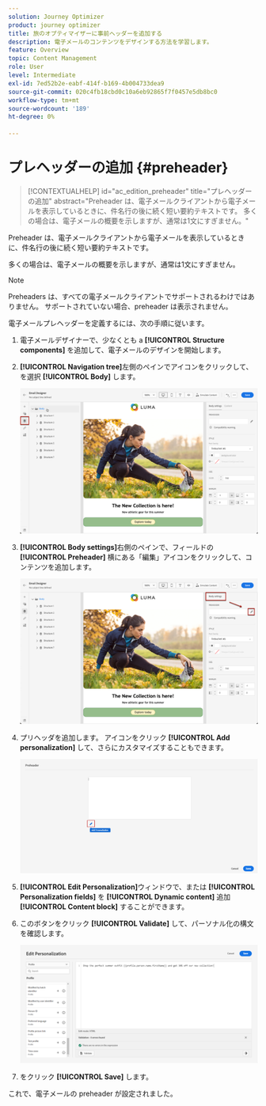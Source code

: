 ```yaml
---
solution: Journey Optimizer
product: journey optimizer
title: 旅のオプティマイザーに事前ヘッダーを追加する
description: 電子メールのコンテンツをデザインする方法を学習します。
feature: Overview
topic: Content Management
role: User
level: Intermediate
exl-id: 7ed52b2e-eabf-414f-b169-4b004733dea9
source-git-commit: 020c4fb18cbd0c10a6eb92865f7f0457e5db8bc0
workflow-type: tm+mt
source-wordcount: '189'
ht-degree: 0%

---
```


# プレヘッダーの追加 {#preheader}

>[!CONTEXTUALHELP]
>id="ac_edition_preheader"
>title="プレヘッダーの追加"
>abstract="Preheader は、電子メールクライアントから電子メールを表示しているときに、件名行の後に続く短い要約テキストです。 多くの場合は、電子メールの概要を示しますが、通常は1文にすぎません。"

Preheader は、電子メールクライアントから電子メールを表示しているときに、件名行の後に続く短い要約テキストです。

多くの場合は、電子メールの概要を示しますが、通常は1文にすぎません。

>[!NOTE]
>
>Preheaders は、すべての電子メールクライアントでサポートされるわけではありません。 サポートされていない場合、preheader は表示されません。

電子メールプレヘッダーを定義するには、次の手順に従います。

1. 電子メールデザイナーで、少なくとも a **[!UICONTROL Structure components]** を追加して、電子メールのデザインを開始します。

1. **[!UICONTROL Navigation tree]**&#x200B;左側のペインでアイコンをクリックして、を選択 **[!UICONTROL Body]** します。

   ![](assets/preheader_body.png)

1. **[!UICONTROL Body settings]**&#x200B;右側のペインで、フィールドの **[!UICONTROL Preheader]** 横にある「編集」アイコンをクリックして、コンテンツを追加します。

   ![](assets/preheader_body_settings.png)

1. プリヘッダを追加します。 アイコンをクリック **[!UICONTROL Add personalization]** して、さらにカスタマイズすることもできます。

   ![](assets/preheader_3.png)

1. **[!UICONTROL Edit Personalization]**&#x200B;ウィンドウで、または **[!UICONTROL Personalization fields]** を **[!UICONTROL Dynamic content]** 追加 **[!UICONTROL Content block]** することができます。

1. このボタンをクリック **[!UICONTROL Validate]** して、パーソナル化の構文を確認します。

   ![](assets/preheader_4.png)

1. をクリック **[!UICONTROL Save]** します。

これで、電子メールの preheader が設定されました。
